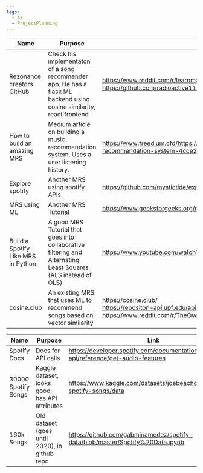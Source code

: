 ```yaml
---
tags:
  - AI
  - ProjectPlanning
---
```




| Name                               | Purpose                                                                                                              | Link                                                                                                                                                                                                                             |
| ---------------------------------- | -------------------------------------------------------------------------------------------------------------------- | -------------------------------------------------------------------------------------------------------------------------------------------------------------------------------------------------------------------------------- |
| Rezonance creators GitHub          | Check his implementaton of a song recommender app. He has a flask ML backend using cosine similarity, react frontend | https://www.reddit.com/r/learnmachinelearning/comments/j7znqy/music_recommendation_system/<br>https://github.com/radioactive11/                                                                                                  |
| How to build an amazing MRS        | Medium article on building a music recommendation system. Uses a user listening history.                             | https://www.freedium.cfd/https://towardsdatascience.com/how-to-build-an-amazing-music-recommendation-system-4cce2719a572<br>                                                                                                     |
| Explore spotify                    | Another MRS using spotify APIs                                                                                       | https://github.com/mystictide/explore-spotify                                                                                                                                                                                    |
| MRS using ML                       | Another MRS Tutorial                                                                                                 | https://www.geeksforgeeks.org/music-recommendation-system-using-machine-learning/                                                                                                                                                |
| Build a Spotify-Like MRS in Python | A good MRS Tutorial that goes into collaborative filtering and Alternating Least Squares (ALS instead of OLS)        | https://www.youtube.com/watch?v=gaZKjAKfe0s                                                                                                                                                                                      |
| cosine.club                        | An existing MRS that uses ML to recommend songs based on vector similarity                                           | https://cosine.club/<br>https://repositori-api.upf.edu/api/core/bitstreams/7f84b040-451b-4aa4-ae15-4a6153ac806e/content<br>https://www.reddit.com/r/TheOverload/comments/1csqg0j/i_built_a_music_search_engine_to_help_you_find/ |



| Name                | Purpose                                        | Link                                                                             |
| ------------------- | ---------------------------------------------- | -------------------------------------------------------------------------------- |
| Spotify Docs        | Docs for API calls                             | https://developer.spotify.com/documentation/web-api/reference/get-audio-features |
| 30000 Spotify Songs | Kaggle dataset, looks good, has API attributes | https://www.kaggle.com/datasets/joebeachcapital/30000-spotify-songs/data         |
| 160k Songs          | Old dataset (goes until 2020), in github repo  | https://github.com/gabminamedez/spotify-data/blob/master/Spotify%20Data.ipynb    |


